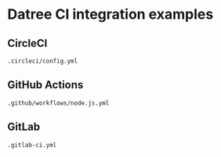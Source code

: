 # Datree CI integration examples

## CircleCI

`.circleci/config.yml`

## GitHub Actions

`.github/workflows/node.js.yml`

## GitLab

`.gitlab-ci.yml`

